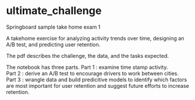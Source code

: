 # ultimate_challenge

Springboard sample take home exam 1

A takehome exercise for analyzing activity trends over time, designing an A/B test, and predicting user retention.

The pdf describes the challenge, the data, and the tasks expected.

The notebook has three parts. 
Part 1 : examine time stamp activity.  
Part 2 : derive an A/B test to encourage drivers to work between cities.  
Part 3 : wrangle data and build predicitive models to identify which factors are most important for user retention and suggest future efforts to increase retention.
